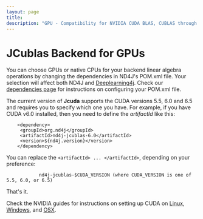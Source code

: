 ```yaml
---
layout: page
title: 
description: "GPU - Compatibility for NVIDIA CUDA BLAS, CUBLAS through JCUBLAS"
---
```


# JCublas Backend for GPUs

You can choose GPUs or native CPUs for your backend linear algebra operations by changing the dependencies in ND4J's POM.xml file. Your selection will affect both ND4J and [Deeplearning4j](http://deeplearning4j.org/). Check our [dependencies page](dependencies.html) for instructions on configuring your POM.xml file.

The current version of __Jcuda__ supports the CUDA versions 5.5, 6.0 and 6.5 and requires you to specify which one you have. For example, if you have CUDA v6.0 installed, then you need to define the _artifactId_ like this:

        <dependency>
         <groupId>org.nd4j</groupId>
         <artifactId>nd4j-jcublas-6.0</artifactId>
         <version>${nd4j.version}</version>
        </dependency>

You can replace the `<artifactId> ... </artifactId>`, depending on your preference:

                nd4j-jcublas-$CUDA_VERSION (where CUDA_VERSION is one of 5.5, 6.0, or 6.5)

That's it. 

Check the NVIDIA guides for instructions on setting up CUDA on  [Linux](http://docs.nvidia.com/cuda/cuda-getting-started-guide-for-linux/), [Windows](http://docs.nvidia.com/cuda/cuda-getting-started-guide-for-microsoft-windows/), and [OSX](http://docs.nvidia.com/cuda/cuda-getting-started-guide-for-mac-os-x/).
